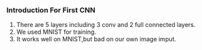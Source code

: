 ### Introduction For First CNN
1. There are 5 layers including 3 conv and 2 full connected layers.
2. We used MNIST for training.
3. It works well on MNIST,but bad on our own image imput. 
